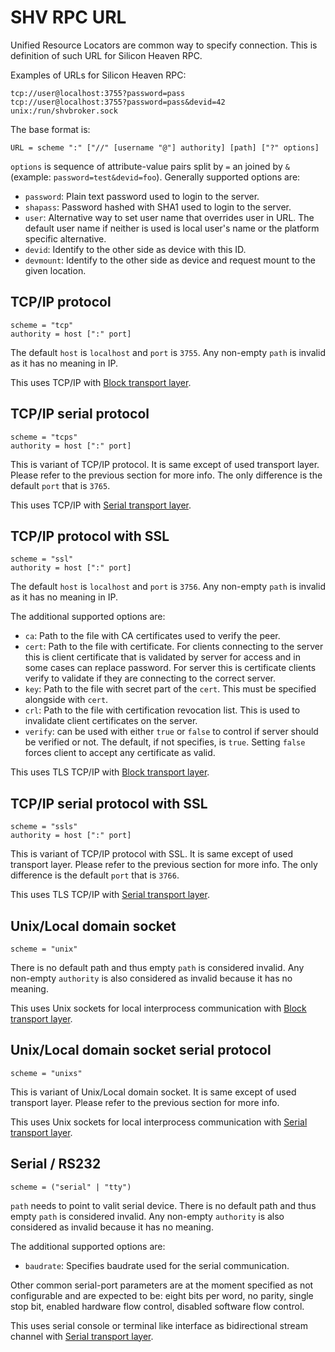 # SHV RPC URL

Unified Resource Locators are common way to specify connection. This is
definition of such URL for Silicon Heaven RPC.

Examples of URLs for Silicon Heaven RPC:

```
tcp://user@localhost:3755?password=pass
tcp://user@localhost:3755?password=pass&devid=42
unix:/run/shvbroker.sock
```

The base format is:

```
URL = scheme ":" ["//" [username "@"] authority] [path] ["?" options]
```

`options` is sequence of attribute-value pairs split by `=` an joined by
`&` (example: `password=test&devid=foo`). Generally supported options are:

* `password`: Plain text password used to login to the server.
* `shapass`: Password hashed with SHA1 used to login to the server.
* `user`: Alternative way to set user name that overrides user in URL. The
  default user name if neither is used is local user's name or the platform
  specific alternative.
* `devid`: Identify to the other side as device with this ID.
* `devmount`: Identify to the other side as device and request mount to
  the given location.


## TCP/IP protocol

```
scheme = "tcp"
authority = host [":" port]
```

The default `host` is `localhost` and `port` is `3755`. Any non-empty `path` is
invalid as it has no meaning in IP.

This uses TCP/IP with [Block transport layer](rpctransportlayer.md#stream).


## TCP/IP serial protocol

```
scheme = "tcps"
authority = host [":" port]
```

This is variant of TCP/IP protocol. It is same except of used transport layer.
Please refer to the previous section for more info. The only difference is the
default `port` that is `3765`.

This uses TCP/IP with [Serial transport layer](rpctransportlayer.md#serial).


## TCP/IP protocol with SSL

```
scheme = "ssl"
authority = host [":" port]
```

The default `host` is `localhost` and `port` is `3756`. Any non-empty `path`
is invalid as it has no meaning in IP.

The additional supported options are:

* `ca`: Path to the file with CA certificates used to verify the peer.
* `cert`: Path to the file with certificate. For clients connecting to the
  server this is client certificate that is validated by server for access and
  in some cases can replace password. For server this is certificate clients
  verify to validate if they are connecting to the correct server.
* `key`: Path to the file with secret part of the `cert`. This must be specified
  alongside with `cert`.
* `crl`: Path to the file with certification revocation list. This is used to
  invalidate client certificates on the server.
* `verify`: can be used with either `true` or `false` to control if server
  should be verified or not. The default, if not specifies, is `true`. Setting
  `false` forces client to accept any certificate as valid.

This uses TLS TCP/IP with [Block transport layer](rpctransportlayer.md#stream).


## TCP/IP serial protocol with SSL

```
scheme = "ssls"
authority = host [":" port]
```

This is variant of TCP/IP protocol with SSL. It is same except of used transport
layer. Please refer to the previous section for more info. The only difference
is the default `port` that is `3766`.

This uses TLS TCP/IP with [Serial transport layer](rpctransportlayer.md#serial).


## Unix/Local domain socket

```
scheme = "unix"
```

There is no default path and thus empty `path` is considered invalid. Any
non-empty `authority` is also considered as invalid because it has no meaning.

This uses Unix sockets for local interprocess communication with [Block
transport layer](rpctransportlayer.md#stream).


## Unix/Local domain socket serial protocol

```
scheme = "unixs"
```

This is variant of Unix/Local domain socket. It is same except of used transport
layer. Please refer to the previous section for more info.

This uses Unix sockets for local interprocess communication with [Serial
transport layer](rpctransportlayer.md#serial).


## Serial / RS232

```
scheme = ("serial" | "tty")
```

`path` needs to point to valit serial device. There is no default path and thus
empty `path` is considered invalid. Any non-empty `authority` is also considered
as invalid because it has no meaning.

The additional supported options are:

* `baudrate`: Specifies baudrate used for the serial communication.

Other common serial-port parameters are at the moment specified as not
configurable and are expected to be: eight bits per word, no parity, single stop
bit, enabled hardware flow control, disabled software flow control.

This uses serial console or terminal like interface as bidirectional stream
channel with [Serial transport layer](rpctransportlayer.md#serial).
